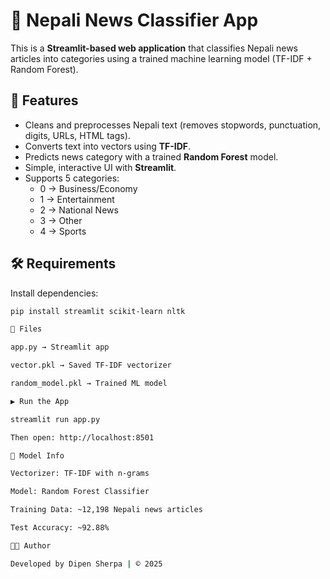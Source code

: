 # 📰 Nepali News Classifier App

This is a **Streamlit-based web application** that classifies Nepali news articles into categories using a trained machine learning model (TF-IDF + Random Forest).

## 🚀 Features
- Cleans and preprocesses Nepali text (removes stopwords, punctuation, digits, URLs, HTML tags).
- Converts text into vectors using **TF-IDF**.
- Predicts news category with a trained **Random Forest** model.
- Simple, interactive UI with **Streamlit**.
- Supports 5 categories:
  - 0 → Business/Economy  
  - 1 → Entertainment  
  - 2 → National News  
  - 3 → Other  
  - 4 → Sports  

## 🛠️ Requirements
Install dependencies:
```bash
pip install streamlit scikit-learn nltk

📂 Files

app.py → Streamlit app

vector.pkl → Saved TF-IDF vectorizer

random_model.pkl → Trained ML model

▶️ Run the App

streamlit run app.py

Then open: http://localhost:8501

🧠 Model Info

Vectorizer: TF-IDF with n-grams

Model: Random Forest Classifier

Training Data: ~12,198 Nepali news articles

Test Accuracy: ~92.88%

👨‍💻 Author

Developed by Dipen Sherpa | © 2025